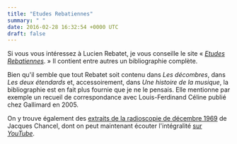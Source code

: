 ```yaml
---
title: "Etudes Rebatiennes"
summary: " "
date: 2016-02-28 16:32:54 +0000 UTC
draft: false
---
```

Si vous vous intéressez à Lucien Rebatet, je vous conseille le site « <a href="https://etudesrebatiennes.over-blog.com/"><em>Etudes Rebatiennes</em></a>. » Il contient entre autres un bibliographie complète.

Bien qu'il semble que tout Rebatet soit contenu dans <em>Les décombres</em>, dans <em>Les deux étendards</em> et, accessoirement, dans <em>Une histoire de la musique</em>, la bibliographie est en fait plus fournie que je ne le pensais. Elle mentionne par exemple un recueil de correspondance avec Louis-Ferdinand Céline publié chez Gallimard en 2005.

On y trouve également des <a href="https://etudesrebatiennes.over-blog.com/pages/RADIOSCOPIE-1267087.html">extraits de la radioscopie de décembre 1969</a> de Jacques Chancel, dont on peut maintenant écouter l'intégralité <a href="https://www.youtube.com/watch?v=rhMQHT9aifg">sur <em>YouTube</em></a>.
